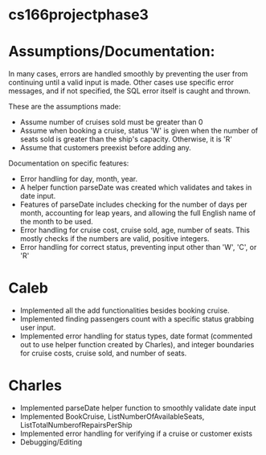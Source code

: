 # cs166projectphase3

# Assumptions/Documentation:
In many cases, errors are handled smoothly by preventing the user from continuing until a valid input is made.
Other cases use specific error messages, and if not specified, the SQL error itself is caught and thrown.

These are the assumptions made:
- Assume number of cruises sold must be greater than 0
- Assume when booking a cruise, status 'W' is given when the number of seats sold is greater than the ship's capacity. Otherwise, it is 'R'
- Assume that customers preexist before adding any.

Documentation on specific features:
- Error handling for day, month, year.
- A helper function parseDate was created which validates and takes in date input.
- Features of parseDate includes checking for the number of days per month, accounting for leap years, and allowing the full English name of the month to be used.
- Error handling for cruise cost, cruise sold, age, number of seats. This mostly checks if the numbers are valid, positive integers.
- Error handling for correct status, preventing input other than 'W', 'C', or 'R'


# Caleb 
- Implemented all the add functionalities besides booking cruise. 
- Implemented finding passengers count with a specific status grabbing user input.
- Implemented error handling for status types, date format (commented out to use helper function created by Charles), and integer boundaries for cruise costs, cruise sold, and number of seats.
# Charles 
- Implemented parseDate helper function to smoothly validate date input
- Implemented BookCruise, ListNumberOfAvailableSeats, ListTotalNumberofRepairsPerShip
- Implemented error handling for verifying if a cruise or customer exists
- Debugging/Editing

